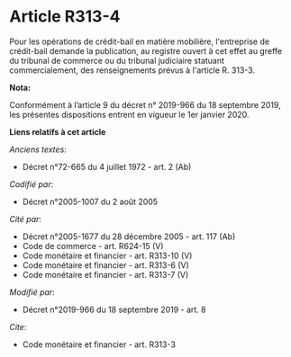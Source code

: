 # Article R313-4

Pour les opérations de crédit-bail en matière mobilière, l'entreprise de crédit-bail demande la publication, au registre
ouvert à cet effet au greffe du tribunal de commerce ou du   tribunal judiciaire statuant commercialement, des renseignements
prévus à l'article R. 313-3.

**Nota:**

Conformément à l’article 9 du décret n° 2019-966 du 18 septembre 2019, les présentes dispositions entrent en vigueur le 1er
janvier 2020.

**Liens relatifs à cet article**

_Anciens textes_:

  - Décret n°72-665 du 4 juillet 1972 - art. 2 (Ab)

_Codifié par_:

  - Décret n°2005-1007 du 2 août 2005

_Cité par_:

  - Décret n°2005-1677 du 28 décembre 2005 - art. 117 (Ab)
  - Code de commerce - art. R624-15 (V)
  - Code monétaire et financier - art. R313-10 (V)
  - Code monétaire et financier - art. R313-6 (V)
  - Code monétaire et financier - art. R313-7 (V)

_Modifié par_:

  - Décret n°2019-966 du 18 septembre 2019 - art. 8

_Cite_:

  - Code monétaire et financier - art. R313-3
